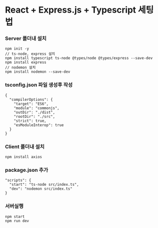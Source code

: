# React + Express.js + Typescript 세팅법
### Server 폴더내 설치
```
npm init -y
// ts-node, express 설치
npm install typescript ts-node @types/node @types/express --save-dev
npm install express
// nodemon 설치
npm install nodemon --save-dev
```
### tsconfig.json 파일 생성후 작성
```
{
  "compilerOptions": {
    "target": "ES6",
    "module": "commonjs",
    "outDir": "./dist",
    "rootDir": "./src",
    "strict": true,
    "esModuleInterop": true
  }
}
```
###  Client 폴더내 설치
```
npm install axios
```
###  package.json 추가
```
"scripts": {
  "start": "ts-node src/index.ts",
  "dev": "nodemon src/index.ts"
}
```
### 서버실행
```
npm start
npm run dev
```
